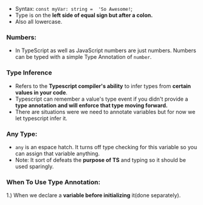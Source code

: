 - Syntax: `const myVar: string =  'So Awesome!`;
- Type is on the **left side of equal sign but after a colon.**
- Also all lowercase.

### Numbers:
- In TypeScript as well as JavaScript numbers are just numbers. Numbers can be typed with a simple Type Annotation of `number`. 
### Type Inference
- Refers to the **Typescript compiler's ability** to infer types from **certain values in your code**.
- Typescript can remember a value's type event if you didn't provide a **type annotation and will enforce that type moving forward.**
- There are situations were we need to annotate variables but for now we let typescript infer it.

### Any Type:
- `any` is an espace hatch. It turns off type checking for this variable so you can assign that variable anything.
- Note: It sort of defeats the **purpose of TS** and typing so it should be used sparingly.

### When To Use Type Annotation:
1.) When we declare a **variable before initializing** it(done separately). 
